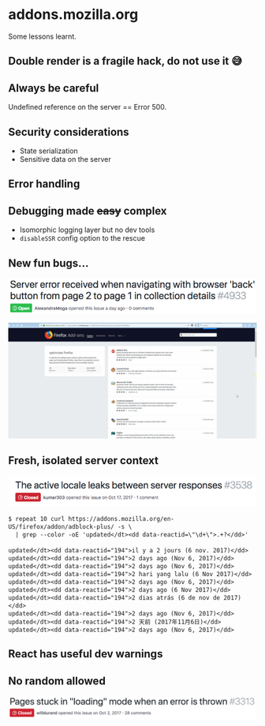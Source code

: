 # addons.mozilla.org

Some lessons learnt.


## Double render is a fragile hack, do not use it 😅


## Always be careful

Undefined reference on the server == Error 500.


## Security considerations

- State serialization
- Sensitive data on the server


## Error handling


## Debugging made ~~easy~~ complex

- Isomorphic logging layer but no dev tools
- `disableSSR` config option to the rescue


## New fun bugs...

![](images/new-bug-back.png)


![](images/new-bug-back.gif)


## Fresh, isolated server context

![](images/locale-leak.png)

```shell
$ repeat 10 curl https://addons.mozilla.org/en-US/firefox/addon/adblock-plus/ -s \
  | grep --color -oE 'updated</dt><dd data-reactid=\"\d+\">.+?</dd>'

updated</dt><dd data-reactid="194">il y a 2 jours (6 nov. 2017)</dd>
updated</dt><dd data-reactid="194">2 days ago (Nov 6, 2017)</dd>
updated</dt><dd data-reactid="194">2 days ago (Nov 6, 2017)</dd>
updated</dt><dd data-reactid="194">2 hari yang lalu (6 Nov 2017)</dd>
updated</dt><dd data-reactid="194">2 days ago (Nov 6, 2017)</dd>
updated</dt><dd data-reactid="194">2 days ago (6 Nov 2017)</dd>
updated</dt><dd data-reactid="194">2 dias atrás (6 de nov de 2017)</dd>
updated</dt><dd data-reactid="194">2 days ago (Nov 6, 2017)</dd>
updated</dt><dd data-reactid="194">2 天前 (2017年11月6日)</dd>
updated</dt><dd data-reactid="194">2 days ago (Nov 6, 2017)</dd>
```


## React has useful dev warnings


## No random allowed

![](images/page-stuck.png)
